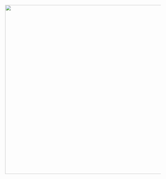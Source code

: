 <p align="center">
  <img width="550px" src="https://github-readme-stats.vercel.app/api?username=germandilio&hide=contribs,prs&show_icons=true" />
</p>
